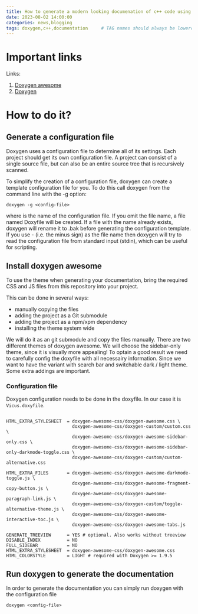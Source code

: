 ```yaml
---
title: How to generate a modern looking documenation of c++ code using doxygen and doxygen awsome
date: 2023-08-02 14:00:00 
categories: news,blogging 
tags: doxygen,c++,documentation     # TAG names should always be lowercase
---
```


# Important links

Links:
1. [Doxygen awesome](https://jothepro.github.io/doxygen-awesome-css/)
2. [Doxygen](https://www.doxygen.nl/index.html)

# How to do it?

## Generate a configuration file

Doxygen uses a configuration file to determine all of its settings. Each project should get its own configuration file. A project can consist of a single source file, but can also be an entire source tree that is recursively scanned.

To simplify the creation of a configuration file, doxygen can create a template configuration file for you. To do this call doxygen from the command line with the -g option:

```shell
doxygen -g <config-file>
```

where <config-file> is the name of the configuration file. If you omit the file name, a file named Doxyfile will be created. If a file with the name <config-file> already exists, doxygen will rename it to <config-file>.bak before generating the configuration template. If you use - (i.e. the minus sign) as the file name then doxygen will try to read the configuration file from standard input (stdin), which can be useful for scripting.

## Install doxygen awesome

To use the theme when generating your documentation, bring the required CSS and JS files from this repository into your project.

This can be done in several ways:
- manually copying the files
- adding the project as a Git submodule
- adding the project as a npm/xpm dependency
- installing the theme system wide

We will do it as an git submodule and copy the files manually. There are two different themes of doxygen awesome. We will choose the sidebar-only theme, since it is visually more appealing! To optain a good result we need to carefully config the doxyfile with all necessairy information. Since we want to have the variant with search bar and switchable dark / light theme. Some extra addings are important. 

### Configuration file

Doxygen configuration needs to be done in the doxyfile. In our case it is `Vicus.doxyfile`.

```

HTML_EXTRA_STYLESHEET  = doxygen-awesome-css/doxygen-awesome.css \
                         doxygen-awesome-css/doxygen-custom/custom.css \
                         doxygen-awesome-css/doxygen-awesome-sidebar-only.css \
                         doxygen-awesome-css/doxygen-awesome-sidebar-only-darkmode-toggle.css \
                         doxygen-awesome-css/doxygen-custom/custom-alternative.css

HTML_EXTRA_FILES       = doxygen-awesome-css/doxygen-awesome-darkmode-toggle.js \
                         doxygen-awesome-css/doxygen-awesome-fragment-copy-button.js \
                         doxygen-awesome-css/doxygen-awesome-paragraph-link.js \
                         doxygen-awesome-css/doxygen-custom/toggle-alternative-theme.js \
                         doxygen-awesome-css/doxygen-awesome-interactive-toc.js \
                         doxygen-awesome-css/doxygen-awesome-tabs.js

GENERATE_TREEVIEW      = YES # optional. Also works without treeview
DISABLE_INDEX          = NO
FULL_SIDEBAR           = NO
HTML_EXTRA_STYLESHEET  = doxygen-awesome-css/doxygen-awesome.css
HTML_COLORSTYLE        = LIGHT # required with Doxygen >= 1.9.5

```

## Run doxygen to generate the documentation

In order to generate the documentation you can simply run doxygen with the configuration file

```shell
doxygen <config-file>
```
